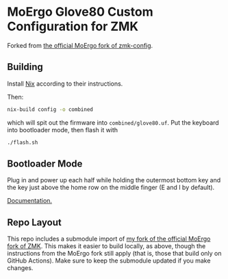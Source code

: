 # MoErgo Glove80 Custom Configuration for ZMK

Forked from [the official MoErgo fork of zmk-config](https://github.com/moergo-sc/glove80-zmk-config).

## Building

Install [Nix](https://nixos.org) according to their instructions.

Then:

```sh
nix-build config -o combined
```

which will spit out the firmware into `combined/glove80.uf`. Put the keyboard into bootloader mode, then flash it with

```sh
./flash.sh
```

## Bootloader Mode

Plug in and power up each half while holding the outermost bottom key and the key just above the home row on the middle finger (E and I by default).

[Documentation.](https://docs.moergo.com/glove80-user-guide/customizing-key-layout/#putting-glove80-into-bootloader-for-firmware-loading)

## Repo Layout

This repo includes a submodule import of [my fork of the official MoErgo fork of ZMK](https://github.com/seansfkelley/zmk). This makes it easier to build locally, as above, though the instructions from the MoErgo fork still apply (that is, those that build only on GitHub Actions). Make sure to keep the submodule updated if you make changes.
